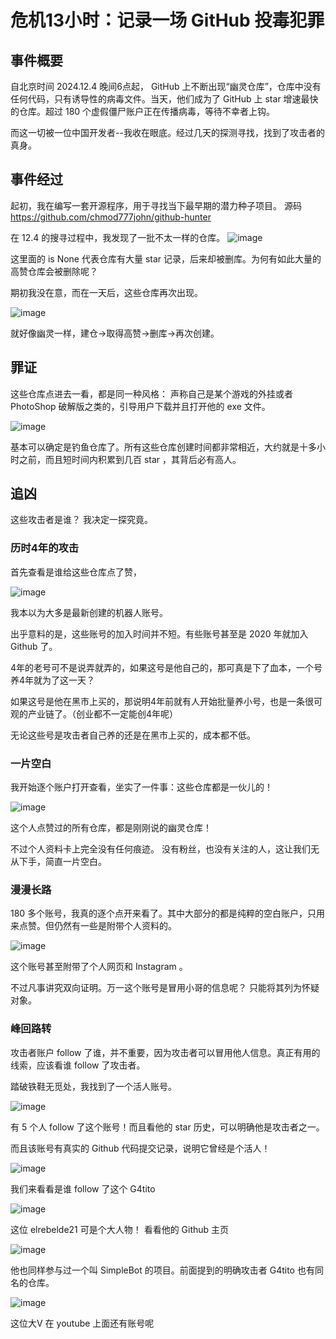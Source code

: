 # 危机13小时：记录一场 GitHub 投毒犯罪

## 事件概要
自北京时间 2024.12.4 晚间6点起， GitHub 上不断出现“幽灵仓库”，仓库中没有任何代码，只有诱导性的病毒文件。当天，他们成为了 GitHub 上 star 增速最快的仓库。超过 180 个虚假僵尸账户正在传播病毒，等待不幸者上钩。

而这一切被一位中国开发者--我收在眼底。经过几天的探测寻找，找到了攻击者的真身。


## 事件经过

起初，我在编写一套开源程序，用于寻找当下最早期的潜力种子项目。
源码 https://github.com/chmod777john/github-hunter

在 12.4 的搜寻过程中，我发现了一批不太一样的仓库。
![image](https://github.com/user-attachments/assets/122926b9-02ee-447e-bc6c-c0955b11e2b8)

这里面的 is None 代表仓库有大量 star 记录，后来却被删库。为何有如此大量的高赞仓库会被删除呢？

期初我没在意，而在一天后，这些仓库再次出现。

![image](https://github.com/user-attachments/assets/3c6d956b-a77e-440b-9288-0a4fb57254c7)

就好像幽灵一样，建仓->取得高赞->删库->再次创建。

## 罪证

这些仓库点进去一看，都是同一种风格： 声称自己是某个游戏的外挂或者 PhotoShop 破解版之类的，引导用户下载并且打开他的 exe 文件。

![image](https://github.com/user-attachments/assets/82e1d920-14c1-4d99-aa0a-11a909fe2296)

基本可以确定是钓鱼仓库了。所有这些仓库创建时间都非常相近，大约就是十多小时之前，而且短时间内积累到几百 star ，其背后必有高人。

## 追凶

这些攻击者是谁？ 我决定一探究竟。


### 历时4年的攻击

首先查看是谁给这些仓库点了赞，

![image](https://github.com/user-attachments/assets/3362c28e-bf9b-446d-975d-ed89ee0cbfad)

我本以为大多是最新创建的机器人账号。

出乎意料的是，这些账号的加入时间并不短。有些账号甚至是 2020 年就加入 Github 了。

4年的老号可不是说弄就弄的，如果这号是他自己的，那可真是下了血本，一个号养4年就为了这一天？ 

如果这号是他在黑市上买的，那说明4年前就有人开始批量养小号，也是一条很可观的产业链了。（创业都不一定能创4年呢）

无论这些号是攻击者自己养的还是在黑市上买的，成本都不低。

### 一片空白

我开始逐个账户打开查看，坐实了一件事：这些仓库都是一伙儿的！

![image](https://github.com/user-attachments/assets/e585b9f0-cb45-4848-8bd0-7c7d548d3fca)

这个人点赞过的所有仓库，都是刚刚说的幽灵仓库！

不过个人资料卡上完全没有任何痕迹。 没有粉丝，也没有关注的人，这让我们无从下手，简直一片空白。

### 漫漫长路

180 多个账号，我真的逐个点开来看了。其中大部分的都是纯粹的空白账户，只用来点赞。但仍然有一些是附带个人资料的。

![image](https://github.com/user-attachments/assets/bc2e601b-92b7-4370-be55-17a0ed55c0c9)

这个账号甚至附带了个人网页和 Instagram 。

不过凡事讲究双向证明。万一这个账号是冒用小哥的信息呢？ 只能将其列为怀疑对象。

### 峰回路转

攻击者账户 follow 了谁，并不重要，因为攻击者可以冒用他人信息。真正有用的线索，应该看谁 follow 了攻击者。

踏破铁鞋无觅处，我找到了一个活人账号。

![image](https://github.com/user-attachments/assets/722cc2b6-5608-472a-9837-9e9332baa3b8)

有 5 个人 follow 了这个账号！而且看他的 star 历史，可以明确他是攻击者之一。

而且该账号有真实的 Github 代码提交记录，说明它曾经是个活人！

![image](https://github.com/user-attachments/assets/babc1c60-4654-4ac7-8f78-f847c785e345)

我们来看看是谁 follow 了这个 G4tito

![image](https://github.com/user-attachments/assets/8526e5bf-7515-4796-94ee-640b65c57e34)

这位 elrebelde21 可是个大人物！ 看看他的 Github 主页

![image](https://github.com/user-attachments/assets/fa1cc85b-c8ce-43d0-a5bd-c9e4fc40228d)

他也同样参与过一个叫 SimpleBot 的项目。前面提到的明确攻击者 G4tito 也有同名的仓库。

![image](https://github.com/user-attachments/assets/a4bd6e18-e2b5-4304-9d60-39c24be7e8fe)

这位大V 在 youtube 上面还有账号呢



